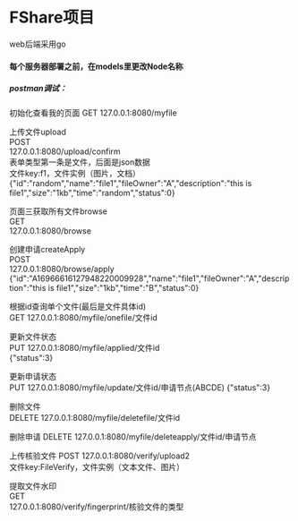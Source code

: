 # FShare项目
web后端采用go

#### 每个服务器部署之前，在models里更改Node名称

##### postman调试：
初始化查看我的页面 
GET
127.0.0.1:8080/myfile 

上传文件upload  
POST  
127.0.0.1:8080/upload/confirm   
表单类型第一条是文件，后面是json数据  
文件key:f1，文件实例（图片，文档）  
{"id":"random","name":"file1","fileOwner":"A","description":"this is file1","size":"1kb","time":"random","status":0}

页面三获取所有文件browse  
GET  
127.0.0.1:8080/browse

创建申请createApply  
POST  
127.0.0.1:8080/browse/apply    
{"id":"A16966616127948220009928","name":"file1","fileOwner":"A","description":"this is file1","size":"1kb","time":"B","status":0}

根据id查询单个文件(最后是文件具体id)  
GET
127.0.0.1:8080/myfile/onefile/文件id

更新文件状态  
PUT
127.0.0.1:8080/myfile/applied/文件id  
{"status":3}

更新申请状态  
PUT
127.0.0.1:8080/myfile/update/文件id/申请节点(ABCDE) 
{"status":3}

删除文件  
DELETE
127.0.0.1:8080/myfile/deletefile/文件id

删除申请 
DELETE
127.0.0.1:8080/myfile/deleteapply/文件id/申请节点

上传核验文件 
POST
127.0.0.1:8080/verify/upload2    
文件key:FileVerify，文件实例（文本文件、图片）

提取文件水印  
GET  
127.0.0.1:8080/verify/fingerprint/核验文件的类型

